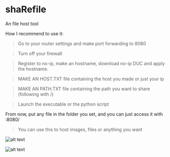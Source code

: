 # shaRefile
An file host tool

How I recommend to use it:

> Go to your router settings and make port forwarding to 8080

> Turn off your firewall

> Register to no-ip, make an hostname, download no-ip DUC and apply the hostname.

> MAKE AN HOST.TXT file containing the host you made or just your ip

> MAKE AN PATH.TXT file containing the path you want to share (following with /)

> Launch the executable or the python script

From now, put any file in the folder you set, and you can just access it with <hostname>:8080/<filename>

> You can use this to host images, files or anything you want


![alt text](https://cdn.discordapp.com/attachments/1051113640733966407/1085673372597371000/image.png)

![alt text](https://cdn.discordapp.com/attachments/1051113640733966407/1085673356151509083/shaRefile-logo.png)
